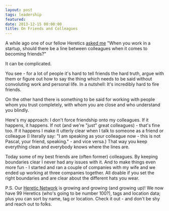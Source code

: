 ```yaml
---
layout: post
tags: leadership
featured: 
date: 2013-12-15 00:00:00
title: On Friends and Colleagues
---
```

A while ago one of our fellow Heretics [asked me](https://docs.google.com/document/d/1AFodj-wcn1oUplocTFMwO1YzqNNHWTAbbcDgy2_1Luo/edit?usp=sharing) "When you work in a startup, should there be a line between colleagues when it comes to becoming friends?"

It can be complicated.

You see - for a lot of people it's hard to tell friends the hard truth, argue with them or figure out how to say the thing which needs to be said without convoluting work and personal life. In a nutshell: It's incredibly hard to fire friends.

On the other hand there is something to be said for working with people whom you trust completely, with whom you are close and who understand you blindly.

Here's my approach: I don't force friendship onto my colleagues. If it happens, it happens. If not (and we're "just" great colleagues) - that's fine too. If it happens I make it utterly clear when I talk to someone as a friend or colleague (I literally say: "I am speaking as your colleague now - this is not Pascal, your friend, speaking." - and vice versa.) That way you keep everything clean and everybody knows where the lines are.

Today some of my best friends are (often former) colleagues. By keeping boundaries clear I never had any issues with it. And to make things even more fun - I started and ran a couple of companies with my wife and we ended up working at three companies together. All doable if you set the right boundaries and are clear about the different hats you wear.

P.S. Our [Heretic Network](http://theheretic.me/network/) is growing and growing (and growing up)! We now have 99 Heretics (who's going to be number 100?), tags and location data; plus you can sort by name, tag or location. Check it out - and don't be shy and reach out to folks.